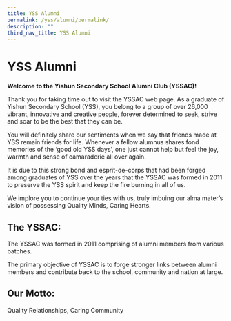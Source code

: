 ```yaml
---
title: YSS Alumni
permalink: /yss/alumni/permalink/
description: ""
third_nav_title: YSS Alumni
---
```

YSS Alumni
==========

**Welcome to the Yishun Secondary School Alumni Club (YSSAC)!**

  

Thank you for taking time out to visit the YSSAC web page. As a graduate of Yishun Secondary School (YSS), you belong to a group of over 26,000 vibrant, innovative and creative people, forever determined to seek, strive and soar to be the best that they can be.

  

You will definitely share our sentiments when we say that friends made at YSS remain friends for life. Whenever a fellow alumnus shares fond memories of the ‘good old YSS days’, one just cannot help but feel the joy, warmth and sense of camaraderie all over again.

  

It is due to this strong bond and esprit-de-corps that had been forged among graduates of YSS over the years that the YSSAC was formed in 2011 to preserve the YSS spirit and keep the fire burning in all of us.

  

We implore you to continue your ties with us, truly imbuing our alma mater’s vision of possessing Quality Minds, Caring Hearts.

  

The YSSAC:
----------

The YSSAC was formed in 2011 comprising of alumni members from various batches.  

  

The primary objective of YSSAC is to forge stronger links between alumni members and contribute back to the school, community and nation at large.

Our Motto:
----------

Quality Relationships, Caring Community